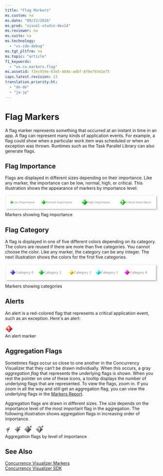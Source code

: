 ```yaml
---
title: "Flag Markers"
ms.custom: na
ms.date: "09/22/2016"
ms.prod: "visual-studio-dev14"
ms.reviewer: na
ms.suite: na
ms.technology: 
  - "vs-ide-debug"
ms.tgt_pltfrm: na
ms.topic: "article"
f1_keywords: 
  - "vs.cv.markers.flag"
ms.assetid: f3ec919e-63e5-484b-adbf-8f0e79342e75
caps.latest.revision: 13
translation.priority.ht: 
  - "de-de"
  - "ja-jp"
---
```

# Flag Markers
A flag marker represents something that occurred at an instant in time in an app. A flag can represent many kinds of application events. For example, a flag could show when a particular work item was scheduled or when an exception was thrown. Runtimes such as the Task Parallel Library can also generate flags.  
  
## Flag Importance  
 Flags are displayed in different sizes depending on their importance. Like any marker, the importance can be low, normal, high, or critical.  This illustration shows the appearance of markers by importance level:  
  
 ![Low, Normal, High, and Critical importance markers](../vs140/media/cvmarkerimportance.png "CVMarkerImportance")  
Markers showing flag importance  
  
## Flag Category  
 A flag is displayed in one of five different colors depending on its category. The colors are reused if there are more than five categories. You cannot choose the color. Like any marker, the category can be any integer. The next illustration shows the colors for the first five categories.  
  
 ![Five colors of category markers](../vs140/media/cvmarkercategory.png "CVMarkerCategory")  
Markers showing categories  
  
## Alerts  
 An alert is a red-colored flag that represents a critical application event, such as an exception.  Here's an alert:  
  
 ![The Concurrency Visualizer Alert Marker](../vs140/media/cvmarkeralert.png "CVMarkerAlert")  
An alert marker  
  
## Aggregation Flags  
 Sometimes flags occur so close to one another in the Concurrency Visualizer that they can’t be drawn individually. When this occurs, a gray *aggregation flag* that represents the underlying flags is shown. When you rest the pointer on one of these icons, a tooltip displays the number of underlying flags that are represented. To view the flags, zoom in. If you zoom in all the way and still get an aggregation flag, you can view the underlying flags in the [Markers Report](../vs140/markers-report.md).  
  
 Aggregation flags are drawn in different sizes. The size depends on the importance level of the most important flag in the aggregation. The following illustration shows aggregation flags in increasing order of importance.  
  
 ![Aggregate flags showing four levels of importance](../vs140/media/cvmarkeraggregate.png "CVMarkerAggregate")  
Aggregation flags by level of importance  
  
## See Also  
 [Concurrency Visualizer Markers](../vs140/concurrency-visualizer-markers.md)   
 [Concurrency Visualizer SDK](../vs140/concurrency-visualizer-sdk.md)